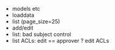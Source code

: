+ models etc
+ loaddata
+ list (page_size=25)
+ add/edit
+ list: bad subject control
+ list ACLs: edit == approver
? edit ACLs
